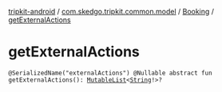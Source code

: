 [tripkit-android](../../index.md) / [com.skedgo.tripkit.common.model](../index.md) / [Booking](index.md) / [getExternalActions](./get-external-actions.md)

# getExternalActions

`@SerializedName("externalActions") @Nullable abstract fun getExternalActions(): `[`MutableList`](https://kotlinlang.org/api/latest/jvm/stdlib/kotlin.collections/-mutable-list/index.html)`<`[`String`](https://kotlinlang.org/api/latest/jvm/stdlib/kotlin/-string/index.html)`!>?`